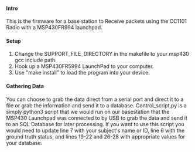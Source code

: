 #### Intro
This is the firmware for a base station to Receive packets using the CC1101 Radio with a MSP430FR994 launchpad.

#### Setup
1. Change the SUPPORT_FILE_DIRECTORY in the makefile to your msp430 gcc include
   path.
2. Hook up a MSP430FR5994 LaunchPad to your computer.
3. Use "make install" to load the program into your device.

#### Gathering Data
You can choose to grab the data direct from a serial port and direct it to a file or grab the information and send it to a database.  Control_script,py is a simply python3 script that we would run on our basestation that the MSP430 Launchpad was connected to by USB to grab the data and send it to an SQL Database for later processing.  If you want to use this script you would need to update line 7 with your subject's name or ID, line 6 with the ground truth status, and lines 19-22 and 26-28 with appropriate values for your database.